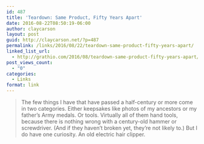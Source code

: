 ```yaml
---
id: 487
title: 'Teardown: Same Product, Fifty Years Apart'
date: 2016-08-22T08:50:19-06:00
author: claycarson
layout: post
guid: http://claycarson.net/?p=487
permalink: /links/2016/08/22/teardown-same-product-fifty-years-apart/
linked_list_url:
  - http://grathio.com/2016/08/teardown-same-product-fifty-years-apart/
post_views_count:
  - "0"
categories:
  - Links
format: link
---
```

<blockquote>
  The few things I have that have passed a half-century or more come in two categories. Either keepsakes like photos of my ancestors or my father’s Army medals. Or tools. Virtually all of them hand tools, because there is nothing wrong with a century-old hammer or screwdriver. (And if they haven’t broken yet, they’re not likely to.) But I do have one curiosity. An old electric hair clipper.
</blockquote>